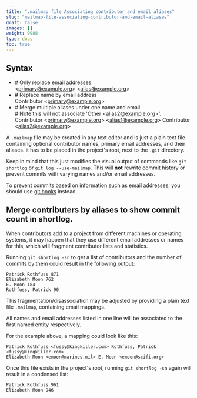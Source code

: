 ```yaml
---
title: ".mailmap file Associating contributor and email aliases"
slug: "mailmap-file-associating-contributor-and-email-aliases"
draft: false
images: []
weight: 9988
type: docs
toc: true
---
```


## Syntax
* \# Only replace email addresses  
  \<primary@example.org> \<alias@example.org>
* \# Replace name by email address  
  Contributor \<primary@example.org>
* \# Merge multiple aliases under one name and email  
  \# Note this will not associate 'Other \<alias2@example.org>'.  
  Contributor \<primary@example.org> \<alias1@example.org> Contributor \<alias2@example.org>


A `.mailmap` file may be created in any text editor and is just a plain text file containing optional contributor names, primary email addresses, and their aliases. it has to be placed in the project's root, next to the `.git` directory.

Keep in mind that this just modifies the visual output of commands like `git shortlog` or `git log --use-mailmap`. This will **not** rewrite commit history or prevent commits with varying names and/or email addresses.

To prevent commits based on information such as email addresses, you should use [git hooks][1] instead.

[1]:https://www.wikiod.com/git/hooks

## Merge contributers by aliases to show commit count in shortlog.
When contributors add to a project from different machines or operating systems, it may happen that they use different email addresses or names for this, which will fragment contributor lists and statistics.

Running `git shortlog -sn` to get a list of contributors and the number of commits by them could result in the following output:

    Patrick Rothfuss 871
    Elizabeth Moon 762
    E. Moon 184
    Rothfuss, Patrick 90

This fragmentation/disassociation may be adjusted by providing a plain text file `.mailmap`, containing email mappings.

All names and email addresses listed in one line will be associated to the first named entity respectively.

For the example above, a mapping could look like this:

    Patrick Rothfuss <fussy@kingkiller.com> Rothfuss, Patrick <fussy@kingkiller.com>
    Elizabeth Moon <emoon@marines.mil> E. Moon <emoon@scifi.org>

Once this file exists in the project's root, running `git shortlog -sn` again will result in a condensed list:

    Patrick Rothfuss 961
    Elizabeth Moon 946

